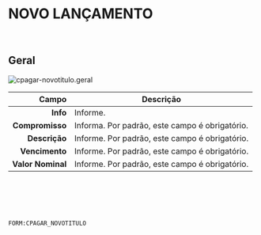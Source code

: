 # NOVO LANÇAMENTO
<br>

## Geral
![cpagar-novotitulo.geral](https://raw.githubusercontent.com/netforcews/docs-siscom/master/geral/imagens/cpagar-novotitulo.geral.png)

Campo | Descrição
--:|---
**Info** | Informe.
**Compromisso** | Informa. Por padrão, este campo é obrigatório.
**Descrição** | Informe. Por padrão, este campo é obrigatório.
**Vencimento** | Informe. Por padrão, este campo é obrigatório.
**Valor Nominal** | Informe. Por padrão, este campo é obrigatório.
<br>
<br>
<br>
<br>

```FORM:CPAGAR_NOVOTITULO```
